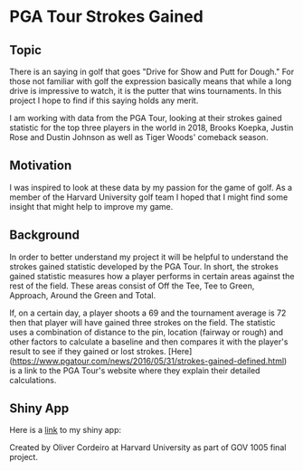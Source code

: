 # PGA Tour Strokes Gained 


## Topic
There is an saying in golf that goes "Drive for Show and Putt for Dough." For those not familiar with golf the expression basically means that while a long drive is impressive to watch, it is the putter that wins tournaments. In this project I hope to find if this saying holds any merit. 

I am working with data from the PGA Tour, looking at their strokes gained statistic for the top three players in the world in 2018, Brooks Koepka, Justin Rose and Dustin Johnson as well as Tiger Woods' comeback season. 


## Motivation
I was inspired to look at these data by my passion for the game of golf. As a member of the Harvard University golf team I hoped that I might find some insight that might help to improve my game. 


## Background
In order to better understand my project it will be helpful to understand the strokes gained statistic developed by the PGA Tour. In short, the strokes gained statistic measures how a player performs in certain areas against the rest of the field. These areas consist of Off the Tee, Tee to Green, Approach, Around the Green and Total. 

If, on a certain day, a player shoots a 69 and the tournament average is 72 then that player will have gained three strokes on the field. The statistic uses a combination of distance to the pin, location (fairway or rough) and other factors to calculate a baseline and then compares it with the player's result to see if they gained or lost strokes. [Here] (https://www.pgatour.com/news/2016/05/31/strokes-gained-defined.html) is a link to the PGA Tour's website where they explain their detailed calculations.



## Shiny App

Here is a [link](https://oliver-cordeiro.shinyapps.io/PGA-Tour-Strokes-Gained/) to my shiny app:


Created by Oliver Cordeiro at Harvard University as part of GOV 1005 final project.
